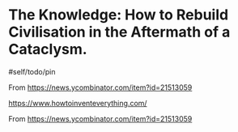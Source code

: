 # The Knowledge: How to Rebuild Civilisation in the Aftermath of a Cataclysm.

#self/todo/pin

From <https://news.ycombinator.com/item?id=21513059> 

https://www.howtoinventeverything.com/

From <https://news.ycombinator.com/item?id=21513059> 
